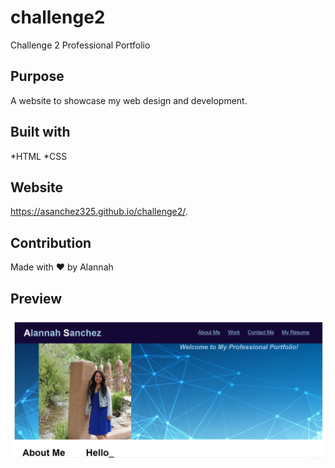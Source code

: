 # challenge2
Challenge 2 Professional Portfolio
## Purpose 
A website to showcase my web design and development.
## Built with 
*HTML
*CSS
## Website 
https://asanchez325.github.io/challenge2/.
## Contribution 
Made with ❤️  by Alannah 
## Preview
![alt preview](assets/images/portfolio.PNG) 
